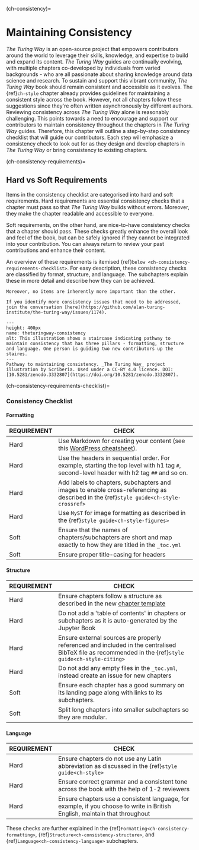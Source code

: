 (ch-consistency)=
# Maintaining Consistency

_The Turing Way_ is an open-source project that empowers contributors around the world to leverage their skills, knowledge, and expertise to build and expand its content. _The Turing Way_ guides are continually evolving, with multiple chapters co-developed by individuals from varied backgrounds - who are all passionate about sharing knowledge around data science and research. To sustain and support this vibrant community, _The Turing Way_ book should remain consistent and accessible as it evolves. The {ref}`ch-style` chapter already provides guidelines for maintaining a consistent style across the book. However, not all chapters follow these suggestions since they're often written asynchronously by different authors. Reviewing consistency across _The Turing Way_ alone is reasonably challenging. This points towards a need to encourage and support our contributors to maintain consistency throughout the chapters in _The Turing Way_ guides. Therefore, this chapter will outline a step-by-step consistency checklist that will guide our contributors. Each step will emphasize a consistency check to look out for as they design and develop chapters in _The Turing Way_ or bring consistency to existing chapters.

(ch-consistency-requirements)=
## Hard vs Soft Requirements

Items in the consistency checklist are categorised into hard and soft requirements. Hard requirements are essential consistency checks that a chapter must pass so that _The Turing Way_ builds without errors. Moreover, they make the chapter readable and accessible to everyone.

Soft requirements, on the other hand, are nice-to-have consistency checks that a chapter should pass. These checks greatly enhance the overall look and feel of the book, but can be safely ignored if they cannot be integrated into your contribution. You can always return to review your past contributions and enhance their content.

An overview of these requirements is itemised {ref}`below <ch-consistency-requirements-checklist>`. For easy description, these consistency checks are classified by format, structure, and language. The subchapters explain these in more detail and describe how they can be achieved.

```{important} Please note that these requirements are not exhaustive or definitive, and neither are their classifications rigid.
Moreover, no items are inherently more important than the other.

If you identify more consistency issues that need to be addressed, join the conversation [here](https://github.com/alan-turing-institute/the-turing-way/issues/1174).

```

```{figure} ../figures/theturingway-consistency.jpg
---
height: 400px
name: theturingway-consistency
alt: This illustration shows a staircase indicating pathway to maintain consistency that has three pillars - formatting, structure and language. One person is guiding two new contributors up the staires.
---
Pathway to maintaining consistency. _The Turing Way_ project illustration by Scriberia. Used under a CC-BY 4.0 licence. DOI: [10.5281/zenodo.3332807](https://doi.org/10.5281/zenodo.3332807).
```

(ch-consistency-requirements-checklist)=
### Consistency Checklist

#### Formatting

| REQUIREMENT | CHECK                                                                                                                                                                            |
| ----------- | -------------------------------------------------------------------------------------------------------------------------------------------------------------------------------- |
| Hard        | Use Markdown for creating your content (see this [WordPress cheatsheet](https://wordpress.com/support/markdown-quick-reference/)).                                               |
| Hard        | Use the headers in sequential order. For example, starting the top level with h1 tag `#`, second-level header with h2 tag `##` and so on.                                        |
| Hard        | Add labels to chapters, subchapters and images to enable cross-referencing as described in the {ref}`style guide<ch-style-crossref>`                                       |
| Hard        | Use `MyST` for image formatting as described in the {ref}`style guide<ch-style-figures>` | Use public domain images that are less than 1MB in size and cite appropriately. |
| Soft        | Ensure that the names of chapters/subchapters are short and map exactly to how they are titled in the `_toc.yml`                                                                 |
| Soft        | Ensure proper title-casing for headers | Capitalise the first, last and 'important' words of every title; for example, 'Snow White and the Seven Dwarves'.                       |


#### Structure

| REQUIREMENT | CHECK                                                                                                                                                                            |
| ----------- | -------------------------------------------------------------------------------------------------------------------------------------------------------------------------------- |
| Hard        | Ensure chapters follow a structure as described in the new [chapter template](https://github.com/alan-turing-institute/the-turing-way/tree/main/book/templates/chapter-template) |
| Hard        | Do not add a 'table of contents' in chapters or subchapters as it is auto-generated by the Jupyter Book                                                                          |
| Hard        | Ensure external sources are properly referenced and included in the centralised BibTeX file as recommended in the {ref}`style guide<ch-style-citing>`                      |
| Hard        | Do not add any empty files in the `_toc.yml`, instead create an issue for new chapters                                                                                           |
| Soft        | Ensure each chapter has a good summary on its landing page along with links to its subchapters.                                                                                  |
| Soft        | Split long chapters into smaller subchapters so they are modular.                                                                                                                |


#### Language

| REQUIREMENT | CHECK                                                                                                                       |
| ----------- | --------------------------------------------------------------------------------------------------------------------------- |
| Hard        | Ensure chapters do not use any Latin abbreviation as discussed in the {ref}`style guide<ch-style>`                    |
| Hard        | Ensure correct grammar and a consistent tone across the book with the help of 1-2 reviewers                                 |
| Hard        | Ensure chapters use a consistent language, for example, if you choose to write in British English, maintain that throughout |

These checks are further explained in the {ref}`Formatting<ch-consistency-formatting>`, {ref}`Structure<ch-consistency-structure>`, and {ref}`Language<ch-consistency-language>` subchapters.
